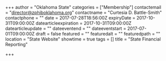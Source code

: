 +++
author = "Oklahoma State"
categories = ["Membership"]
contactemail = "director@zphiboklahoma.org"
contactname = "Curtesia D. Battle-Smith"
contactphone = ""
date = 2017-07-28T18:56:00Z
expiryDate = 2017-10-31T09:00:00Z
datearticleexpiration = 2017-10-31T09:00:00Z
datearticleupdate = ""
dateeventend = ""
dateeventstart = 2017-07-01T09:00:00Z
draft = false
featured = ""
featuredalt = ""
featuredpath = ""
location = "State Website"
showtime = true
tags = []
title = "State Financial Reporting"

+++